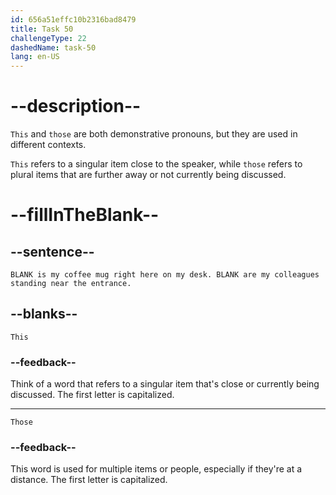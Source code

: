 ```yaml
---
id: 656a51effc10b2316bad8479
title: Task 50
challengeType: 22
dashedName: task-50
lang: en-US
---
```


# --description--

`This` and `those` are both demonstrative pronouns, but they are used in different contexts.

`This` refers to a singular item close to the speaker, while `those` refers to plural items that are further away or not currently being discussed.

# --fillInTheBlank--

## --sentence--

`BLANK is my coffee mug right here on my desk. BLANK are my colleagues standing near the entrance.`

## --blanks--

`This`

### --feedback--

Think of a word that refers to a singular item that's close or currently being discussed. The first letter is capitalized.

---

`Those`

### --feedback--

This word is used for multiple items or people, especially if they're at a distance. The first letter is capitalized.
